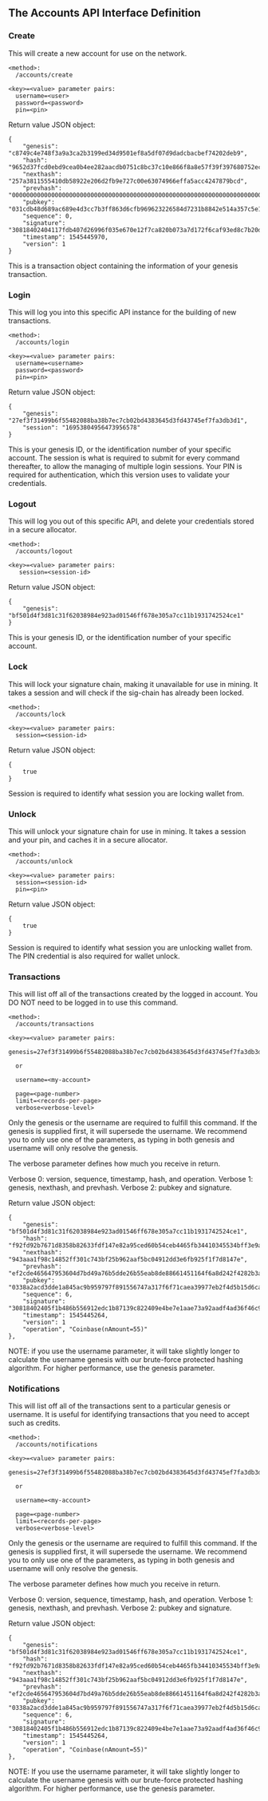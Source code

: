 The Accounts API Interface Definition
-------------------------------------

### Create

This will create a new account for use on the network.

```
<method>:
  /accounts/create

<key>=<value> parameter pairs:
  username=<user>
  password=<password>
  pin=<pin>
```

Return value JSON object:
```
{
    "genesis": "c8749c4e748f3a9a3ca2b3199ed34d9501ef8a5df07d9dadcbacbef74202deb9",
    "hash": "9652d37fcd0ebd9cea0b4ee282aacdb0751c8bc37c10e866f8a8e57f39f397680752ec5295b23fea0252234f494066ab2ded541709c8224f9ec30438b47c8691",
    "nexthash": "257a3811555410db58922e206d2fb9e727c00e63074966effa5acc4247879bcd",
    "prevhash": "00000000000000000000000000000000000000000000000000000000000000000000000000000000000000000000000000000000000000000000000000000000",
    "pubkey": "031cdb48d689ac689e4d3cc7b3ff863d6cfb969623226584d7231b8842e514a357c5e1ed9784e96dc5496e04a39ac17ebe6b28cfb98416175980b34bb535ad5304",
    "sequence": 0,
    "signature": "30818402404117fdb407d26996f035e670e12f7ca820b073a7d172f6caf93ed8c7b20d5c99d1ffebdbc61ef348400b503c6305217da96fa01ed51da6279f4022293a74a6c102406a19edbb56427a58a2560b6048c2dfcfd120df2a0509f31420f9b6f9cb8864112a7dee458ad0505020fa81f293c31d2469cc7e3ebd3967b575df299f0b610993",
    "timestamp": 1545445970,
    "version": 1
}
```

This is a transaction object containing the information of your genesis transaction.

### Login

This will log you into this specific API instance for the building of new transactions.

```
<method>:
  /accounts/login

<key>=<value> parameter pairs:
  username=<username>
  password=<password>
  pin=<pin>
```

Return value JSON object:    
```
{
    "genesis": "27ef3f31499b6f55482088ba38b7ec7cb02bd4383645d3fd43745ef7fa3db3d1",
    "session": "16953804956473956578"
}

```

This is your genesis ID, or the identification number of your specific account.
The session is what is required to submit for every command thereafter, to allow
the managing of multiple login sessions. Your PIN is required for authentication,
which this version uses to validate your credentials.

### Logout

This will log you out of this specific API, and delete your credentials stored
in a secure allocator.

```
<method>:
  /accounts/logout

<key>=<value> parameter pairs:
   session=<session-id>
```

Return value JSON object:
```
{
    "genesis": "bf501d4f3d81c31f62038984e923ad01546ff678e305a7cc11b1931742524ce1"
}
```

This is your genesis ID, or the identification number of your specific account.

### Lock

This will lock your signature chain, making it unavailable for use in mining.
It takes a session and will check if the sig-chain has already been locked.

```
<method>:
  /accounts/lock

<key>=<value> parameter pairs:
  session=<session-id>
```

Return value JSON object:
```
{
    true
}
```

Session is required to identify what session you are locking wallet from.

### Unlock

This will unlock your signature chain for use in mining. It takes a session
and your pin, and caches it in a secure allocator.

```
<method>:
  /accounts/unlock

<key>=<value> parameter pairs:
  session=<session-id>
  pin=<pin>
```

Return value JSON object:
```
{
    true
}
```

Session is required to identify what session you are unlocking wallet from.
The PIN credential is also required for wallet unlock.

### Transactions

This will list off all of the transactions created by the logged in account.
You DO NOT need to be logged in to use this command.

```
<method>:
  /accounts/transactions

<key>=<value> parameter pairs:
  genesis=27ef3f31499b6f55482088ba38b7ec7cb02bd4383645d3fd43745ef7fa3db3d1

  or

  username=<my-account>

  page=<page-number>
  limit=<records-per-page>
  verbose<verbose-level>
```

Only the genesis or the username are required to fulfill this command. If the
genesis is supplied first, it will supersede the username. We recommend you to
only use one of the parameters, as typing in both genesis and username will
only resolve the genesis.

The verbose parameter defines how much you receive in return.

Verbose 0: version, sequence, timestamp, hash, and operation.
Verbose 1: genesis, nexthash, and prevhash.
Verbose 2: pubkey and signature.

Return value JSON object:
```
{
    "genesis": "bf501d4f3d81c31f62038984e923ad01546ff678e305a7cc11b1931742524ce1",
    "hash": "f92fd92b7671d8358b82633fdf147e82a95ced60b54ceb4465fb34410345534bff3e9a3224032af08e01cb3b2c1dd4f6dcbb2a600e4b8b3c1109ea11b59ae7b8",
    "nexthash": "943aaa1f98c14852ff301c743bf25b962aaf5bc04912dd3e6fb925f1f7d8147e",
    "prevhash": "ef2cde465647953604d7bd49a76b5dde26b55eab8de88661451164f6a8d242f4282b3af9b1893e73a635b51c062a5c8f99217384bf05abbddbf55e1a0e86ffd5",
    "pubkey": "0338a2acd3dde1a845ac9b959797f891556747a317f6f71caea39977eb2f4d5b15d6cad37aa3a3acc61ed7306b06631a038f6fcd6b585c7fb1d55cd96acc82db7b",
    "sequence": 6,
    "signature": "30818402405f1b486b556912edc1b87139c822409e4be7e1aae73a92aadf4ad36f46c90d3c4190ee9bff04e6e79fe27fad4557670ea04533d1ccdb4581de252f04403e36b402401734b064192c106ff070d922349a11eec82c57942824a8b92e44fcb6f5702fa31f190946f9b3bb98815be12f98649cdf7b7204942d1437557635060fb91095c0",
    "timestamp": 1545445264,
    "version": 1
    "operation", "Coinbase(nAmount=55)"
},
```

NOTE: if you use the username parameter, it will take slightly longer to
      calculate the username genesis with our brute-force protected hashing
      algorithm. For higher performance, use the genesis parameter.


### Notifications

This will list off all of the transactions sent to a particular genesis or
username. It is useful for identifying transactions that you need to accept
such as credits.

```
<method>:
  /accounts/notifications

<key>=<value> parameter pairs:
  genesis=27ef3f31499b6f55482088ba38b7ec7cb02bd4383645d3fd43745ef7fa3db3d1

  or

  username=<my-account>

  page=<page-number>
  limit=<records-per-page>
  verbose<verbose-level>
```

Only the genesis or the username are required to fulfill this command. If the
genesis is supplied first, it will supersede the username. We recommend you to
only use one of the parameters, as typing in both genesis and username will
only resolve the genesis.

The verbose parameter defines how much you receive in return.

Verbose 0: version, sequence, timestamp, hash, and operation.
Verbose 1: genesis, nexthash, and prevhash.
Verbose 2: pubkey and signature.

Return value JSON object:
```
{
    "genesis": "bf501d4f3d81c31f62038984e923ad01546ff678e305a7cc11b1931742524ce1",
    "hash": "f92fd92b7671d8358b82633fdf147e82a95ced60b54ceb4465fb34410345534bff3e9a3224032af08e01cb3b2c1dd4f6dcbb2a600e4b8b3c1109ea11b59ae7b8",
    "nexthash": "943aaa1f98c14852ff301c743bf25b962aaf5bc04912dd3e6fb925f1f7d8147e",
    "prevhash": "ef2cde465647953604d7bd49a76b5dde26b55eab8de88661451164f6a8d242f4282b3af9b1893e73a635b51c062a5c8f99217384bf05abbddbf55e1a0e86ffd5",
    "pubkey": "0338a2acd3dde1a845ac9b959797f891556747a317f6f71caea39977eb2f4d5b15d6cad37aa3a3acc61ed7306b06631a038f6fcd6b585c7fb1d55cd96acc82db7b",
    "sequence": 6,
    "signature": "30818402405f1b486b556912edc1b87139c822409e4be7e1aae73a92aadf4ad36f46c90d3c4190ee9bff04e6e79fe27fad4557670ea04533d1ccdb4581de252f04403e36b402401734b064192c106ff070d922349a11eec82c57942824a8b92e44fcb6f5702fa31f190946f9b3bb98815be12f98649cdf7b7204942d1437557635060fb91095c0",
    "timestamp": 1545445264,
    "version": 1
    "operation", "Coinbase(nAmount=55)"
},
```

NOTE: If you use the username parameter, it will take slightly longer to
      calculate the username genesis with our brute-force protected hashing
      algorithm. For higher performance, use the genesis parameter.
